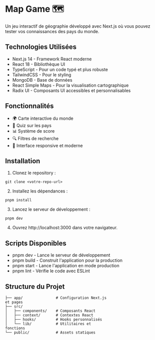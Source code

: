 # Map Game 🗺️

Un jeu interactif de géographie développé avec Next.js où vous pouvez tester vos connaissances des pays du monde.

## Technologies Utilisées

- Next.js 14 - Framework React moderne
- React 18 - Bibliothèque UI
- TypeScript - Pour un code typé et plus robuste
- TailwindCSS - Pour le styling
- MongoDB - Base de données
- React Simple Maps - Pour la visualisation cartographique
- Radix UI - Composants UI accessibles et personnalisables

## Fonctionnalités

- 🌍 Carte interactive du monde
- 🎯 Quiz sur les pays
- 📊 Système de score
- 🔍 Filtres de recherche
- 📱 Interface responsive et moderne

## Installation

1. Clonez le repository :

```
git clone <votre-repo-url>
```

2. Installez les dépendances :

```
pnpm install
```

3. Lancez le serveur de développement :

```
pnpm dev
```

4. Ouvrez http://localhost:3000 dans votre navigateur.

## Scripts Disponibles

- pnpm dev - Lance le serveur de développement
- pnpm build - Construit l'application pour la production
- pnpm start - Lance l'application en mode production
- pnpm lint - Vérifie le code avec ESLint

## Structure du Projet

```
├── app/               # Configuration Next.js 
et pages
├── src/
│   ├── components/    # Composants React
│   ├── context/       # Contextes React
│   ├── hooks/         # Hooks personnalisés
│   └── lib/           # Utilitaires et 
fonctions
└── public/            # Assets statiques
```
